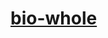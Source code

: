 <!DOCTYPE html>
<html>
<head>
	<meta charset="utf-8">
	<meta name="viewport" content="width=device-width, initial-scale=1">
	<title>bio-whole</title>

</head>
<body>
	<h1><a href="g:\programa\escritorio\escuela walter\7 9\viernes\pagina de empresa\CLASE1 wep.html"> bio-whole</a></h1>
</body>
</html>
